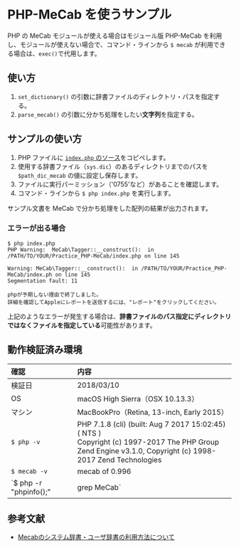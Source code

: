 # PHP-MeCab を使うサンプル

PHP の MeCab モジュールが使える場合はモジュール版 PHP-MeCab を利用し、モジュールが使えない場合で、コマンド・ラインから `$ mecab` が利用できる場合は、`exec()`で代用します。

## 使い方

1. `set_dictionary()` の引数に辞書ファイルのディレクトリ・パスを指定する。
1. `parse_mecab()` の引数に分かち処理をしたい**文字列**を指定する。

## サンプルの使い方

1. PHP ファイルに [`index.php` のソース](https://github.com/KEINOS/Practice_PHP-MeCab/blob/master/index.php)をコピペします。
1. 使用する辞書ファイル（`sys.dic`）のあるディレクトリまでのパスを `$path_dic_mecab` の値に設定し保存します。
1. ファイルに実行パーミッション（'0755'など）があることを確認します。
1. コマンド・ラインから `$ php index.php` を実行します。

サンプル文書を MeCab で分かち処理をした配列の結果が出力されます。

### エラーが出る場合

```
$ php index.php
PHP Warning:  MeCab\Tagger::__construct():  in /PATH/TO/YOUR/Practice_PHP-MeCab/index.php on line 145

Warning: MeCab\Tagger::__construct():  in /PATH/TO/YOUR/Practice_PHP-MeCab/index.ph on line 145
Segmentation fault: 11
```

```
phpが予期しない理由で終了しました。
詳細を確認してAppleにレポートを送信するには、"レポート"をクリックしてください。
```

上記のようなエラーが発生する場合は、**辞書ファイルのパス指定にディレクトリではなくファイルを指定している**可能性があります。


## 動作検証済み環境

|確認|内容|
|:---|:---|
|検証日|2018/03/10|
|OS|macOS High Sierra（OSX 10.13.3）|
|マシン| MacBookPro（Retina, 13-inch, Early 2015）|
|`$ php -v`|PHP 7.1.8 (cli) (built: Aug  7 2017 15:02:45) ( NTS )<br>Copyright (c) 1997-2017 The PHP Group<br>Zend Engine v3.1.0, Copyright (c) 1998-2017 Zend Technologies|
|`$ mecab -v`|mecab of 0.996|
|`$ php -r "phpinfo();" | grep MeCab`|MeCab Support => enabled<br>MeCab Library => 0.996 => 0.996|

## 参考文献

- [Mecabのシステム辞書・ユーザ辞書の利用方法について](https://qiita.com/hiro0217/items/cfcf801023c0b5e8b1c6)
